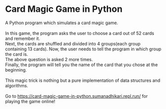 # Card Magic Game in Python
A Python program which simulates a card magic game.
<br><br>
In this game, the program asks the user to choose a card out of 52 cards and remember it.
<br>
Next, the cards are shuffled and divided into 4 groups(each group containing 13 cards). Now, the user needs to tell the program in which group the card is.
<br>
The above question is asked 2 more times.
<br>
Finally, the program will tell you the name of the card that you chose at the beginning.
<br><br>
This magic trick is nothing but a pure implementation of data structures and algorithms.
<br><br>
Go to https://card-magic-game-in-python.sumanadhikari.repl.run/ for playing the game online!
